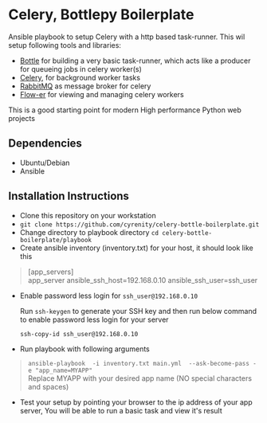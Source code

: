 # Celery, Bottlepy Boilerplate

Ansible playbook to setup Celery with a http based task-runner. This wil setup following tools and libraries:

- [Bottle](https://github.com/bottlepy/bottle) for building a very basic task-runner, which acts like a producer for queueing jobs in celery worker(s)
- [Celery](http://www.celeryproject.org/), for background worker tasks
- [RabbitMQ](https://github.com/rabbitmq/rabbitmq-server) as message broker for celery
- [Flow-er](https://github.com/mher/flower) for viewing and managing celery workers


This is a good starting point for modern High performance Python web projects 

## Dependencies

- Ubuntu/Debian
- Ansible


## Installation Instructions

- Clone this repository on your workstation 
- `git clone https://github.com/cyrenity/celery-bottle-boilerplate.git`
- Change directory to playbook directory `cd celery-bottle-boilerplate/playbook`
- Create ansible inventory (inventory.txt) for your host, it should look like this
> \[app_servers\]      
> app_server   ansible_ssh_host=192.168.0.10  ansible_ssh_user=ssh_user

- Enable password less login for `ssh_user@192.168.0.10`    

    Run `ssh-keygen` to generate your SSH key and
    then run below command to enable password less login for your server

    `ssh-copy-id ssh_user@192.168.0.10`
    
    
- Run playbook with following arguments
> `ansible-playbook  -i inventory.txt main.yml  --ask-become-pass -e "app_name=MYAPP"`     
>  Replace MYAPP with your desired app name (NO special characters and spaces)

- Test your setup by pointing your browser to the ip address of your app server, You will be able to run a basic task and view it's result 
